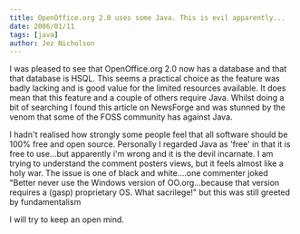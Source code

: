 ```yaml
---
title: OpenOffice.org 2.0 uses some Java. This is evil apparently...
date: 2006/01/11
tags: [java]
author: Jez Nicholson
---
```

I was pleased to see that OpenOffice.org 2.0 now has a database and that that database is HSQL. This seems a practical choice as the feature was badly lacking and is good value for the limited resources available. It does mean that this feature and a couple of others require Java. Whilst doing a bit of searching I found this article on NewsForge and was stunned by the venom that some of the FOSS community has against Java.

I hadn't realised how strongly some people feel that all software should be 100% free and open source. Personally I regarded Java as 'free' in that it is free to use...but apparently i'm wrong and it is the devil incarnate. I am trying to understand the comment posters views, but it feels almost like a holy war. The issue is one of black and white....one commenter joked "Better never use the Windows version of OO.org...because that version requires a (gasp) proprietary OS. What sacrilege!" but this was still greeted by fundamentalism

I will try to keep an open mind.